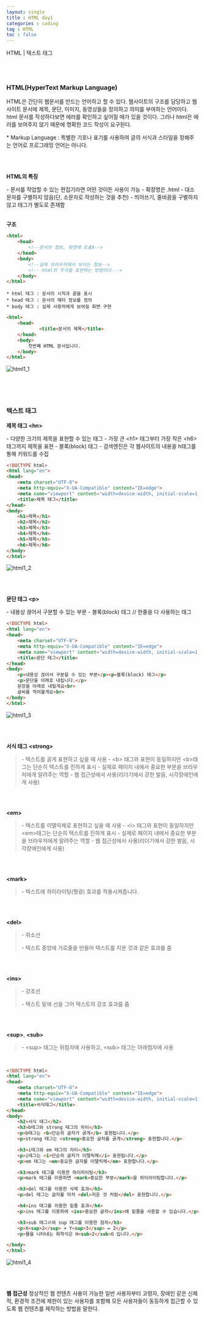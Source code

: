 ```yaml
---
layout: single
title : HTML day1
categories : coding
tag : HTML
toc : false
---
```


HTML | 텍스트 태그

<br>
<br>

### HTML(HyperText Markup Language)

HTML은 간단히 웹문서를 만드는 언어하고 할 수 있다. 웹사이트의 구조를 담당하고 웹사이트 문서에 제목, 문단, 이미지, 동영상들을 정의하고 의미를 부여하는 언어이다. html 문서를 작성하다보면 에러를 확인하고 싶어질 때가 있을 것이다. 그러나 html은 에러를 보여주지 않기 때문에 명확한 코드 작성이 요구된다. 

\* Markup Language : 특별한 기호나 표기를 사용하여 글의 서식과 스타일을 정해주는 언어로 프로그래밍 언어는 아니다.

<br>
<br>

**HTML의 특징**

\- 문서를 작업할 수 있는 편집기라면 어떤 것이든 사용이 가능
\- 확장명은 .html 
\- 대소문자를 구별하지 않음(단, 소문자로 작성하는 것을 추천)
\- 띄어쓰기, 줄바꿈을 구별하지않고 태그가 별도로 존재함
<br>
<br>

**구조**

```html
<html>
	<head>
		<!--문서의 정보, 화면에 도출X-->
	</head>
	<body>
		<!--실제 브라우저에서 보이는 정보-->
        <!-- html의 주석을 표현하는 방법이다.-->
	</body>
</html>
```

```
* html 태그 : 문서의 시작과 끝을 표시
* head 태그 : 문서의 메타 정보를 정의
* body 태그 : 실제 사용자에게 보여질 화면 구현
```

```html
<html>
    <head>
            <title>문서의 제목</title>
    </head>
    <body>
        첫번째 HTML 문서입니다.
    </body>
</html>
```

![html1_1](https://github.com/YUNCHANYEONG/YUNCHANYEONG.github.io/blob/master/assets/images/coding_img/html1_1.JPG?raw=true)

<br>
<br>
<br>

### 텍스트 태그

**제목 태그 \<hn>**

\- 다양한 크기의 제목을 표현할 수 있는 태그
\- 가장 큰 \<h1> 태그부터 가장 작은 \<h6>태그까지 제목을 표현
\- 블록(block) 태그
\- 검색엔진은 각 웹사이트의 내용을 h태그를 통해 키워드를 수집
<br>

```html
<!DOCTYPE html>
<html lang="en">
<head>
    <meta charset="UTF-8">
    <meta http-equiv="X-UA-Compatible" content="IE=edge">
    <meta name="viewport" content="width=device-width, initial-scale=1.0">
    <title>제목 태그</title>
</head>
<body>
    <h1>제목</h1>
    <h2>제목</h2>
    <h3>제목</h3>
    <h4>제목</h4>
    <h5>제목</h5>
    <h6>제목</h6>
</body>
</html>
```

![html1_2](https://github.com/YUNCHANYEONG/YUNCHANYEONG.github.io/blob/master/assets/images/coding_img/html1_2.JPG?raw=true)

<br>
<br>

**문단 태그 \<p>**

\- 내용상 끊어서 구분할 수 있는 부분
\- 블록(block) 태그 // 한줄을 다 사용하는 태그

```html
<!DOCTYPE html>
<html lang="en">
<head>
    <meta charset="UTF-8">
    <meta http-equiv="X-UA-Compatible" content="IE=edge">
    <meta name="viewport" content="width=device-width, initial-scale=1.0">
    <title>문단 태그</title>
</head>
<body>
    <p>내용상 끊어서 구분할 수 있는 부분</p><p>블록(block) 태그</p>
    <p>문단을 아래로 내립니다.</p>
    문장을 아래로 내릴게요<br>
    글씨를 적어볼게요<br>
</body>
</html>
```

![html1_3](https://github.com/YUNCHANYEONG/YUNCHANYEONG.github.io/blob/master/assets/images/coding_img/html1_3.JPG?raw=true)

<br>
<br>


**서식 태그**
**\<strong>**

> \- 텍스트를 굵게 표현하고 싶을 때 사용
> \- \<b> 태그와 표현이 동일하지만 \<b>태그는 단순히 텍스트를 진하게 표시
> \- 실제로 페이지 내에서 중요한 부분을 브라우저에게 알려주는 역할
> \- 웹 접근성에서 사용(리더기에서 강한 발음, 시각장애인에게 사용)

<br>
<br>

**\<em>**

> \- 텍스트를 이탤릭체로 표현하고 싶을 때 사용
> \- \<i> 태그와 표현이 동일하지만 \<em>태그는 단순히 텍스트를 진하게 표시
> \- 실제로 페이지 내에서 중요한 부분을 브라우저에게 알려주는 역할
> \- 웹 접근성에서 사용(리더기에서 강한 발음, 시각장애인에게 사용)

<br>
<br>

**\<mark>**

> \- 텍스트에 하이라이팅(형광) 효과를 적용시켜줍니다.

<br>
<br>

**\<del>**

> \- 취소선
>
> \- 텍스트 중앙에 가로줄을 만들어 텍스트를 지운 것과 같은 효과를 줌

<br>
<br>

**\<ins>**

> \- 강조선
>
> \- 텍스트 밑에 선을 그어 텍스트의 강조 효과를 줌

<br>
<br>

**\<sup>**, **\<sub>**

> \- \<sup> 태그는 위첨자에 사용하고, \<sub> 태그는 아래첨자에 사용
<br>


```html
<!DOCTYPE html>
<html lang="en">
<head>
    <meta charset="UTF-8">
    <meta http-equiv="X-UA-Compatible" content="IE=edge">
    <meta name="viewport" content="width=device-width, initial-scale=1.0">
    <title>서식태그</title>
</head>
<body>
    <h2>서식 태그</h2>
    <h3>b태그와 strong 태그의 차이</h3>
    <p>b태그는 <b>단순히 글자가 굵게</b> 표현됩니다.</p>
    <p>strong 태그는 <strong>중요한 글자를 굵게</strong> 표현합니다.</p>

    <h3>i태그와 em 태그의 차이</h3>
    <p>i태그는 <i>단순히 글자가 이탤릭체</i> 표현됩니다.</p>
    <p>em 태그는 <em>중요한 글자를 이탤릭체</em> 표현합니다.</p>

    <h3>mark 태그를 이용한 하이라이팅</h3>
    <p>mark 태그를 이용하면 <mark>중요한 부분</mark>을 하이라이팅합니다.</p>

    <h3>del 태그를 이용한 삭제 효과</h3>
    <p>del 태그는 글자를 마치 <del>지운 것 처럼</del> 표현합니다.</p>

    <h4>ins 태그를 이용한 밑줄 효과</h4>
    <p>ins 태그를 이용하여 <ins>중요한 글자</ins>에 밑줄을 사용할 수 있습니다.</p>

    <h3>sub 태그ㄹ와 sup 태그를 이용한 첨자</h3>
    <p>X<sup>2</sup> + Y<sup>3</sup> = Z</p>
    <p>물을 나타내는 화학식은 H<sub>2</sub>O 입니다.</p>

</body>
</html>
```

![html1_4](https://github.com/YUNCHANYEONG/YUNCHANYEONG.github.io/blob/master/assets/images/coding_img/html1_4.JPG?raw=true)

<br>
<br>

**웹 접근성**
정상적인 웹 컨텐츠 사용이 가능한 일반 사용자부터 고령자, 장애인 같은 신체적, 환경적 조건에 제한이 있는 사용자를 포함해 모든 사용자들이 동등하게 접근할 수 있도록 웹 컨텐츠를 제작하는 방법을 말한다.
